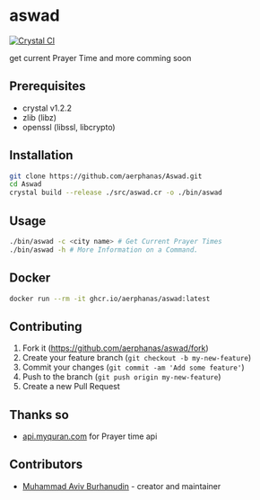# aswad

[![Crystal CI](https://github.com/aerphanas/Aswad/actions/workflows/crystal.yml/badge.svg)](https://github.com/aerphanas/Aswad/actions/workflows/crystal.yml)

get current Prayer Time and more comming soon   

## Prerequisites

- crystal v1.2.2
- zlib (libz)
- openssl (libssl, libcrypto)

## Installation

```sh
git clone https://github.com/aerphanas/Aswad.git
cd Aswad
crystal build --release ./src/aswad.cr -o ./bin/aswad
```

## Usage

```sh
./bin/aswad -c <city name> # Get Current Prayer Times 
./bin/aswad -h # More Information on a Command.
```

## Docker

```sh
docker run --rm -it ghcr.io/aerphanas/aswad:latest
```

## Contributing

1. Fork it (<https://github.com/aerphanas/aswad/fork>)
2. Create your feature branch (`git checkout -b my-new-feature`)
3. Commit your changes (`git commit -am 'Add some feature'`)
4. Push to the branch (`git push origin my-new-feature`)
5. Create a new Pull Request

## Thanks so

- [api.myquran.com](https://api.myquran.com/) for Prayer time api

## Contributors

- [Muhammad Aviv Burhanudin](https://github.com/aerphanas) - creator and maintainer
